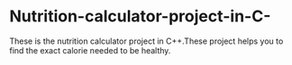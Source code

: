 # Nutrition-calculator-project-in-C-
These is the nutrition calculator project in C++.These project helps you to find the exact calorie needed to be healthy.
